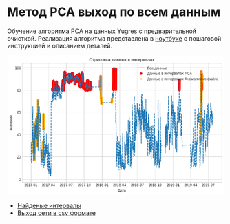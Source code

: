 # Метод PCA выход по всем данным

Обучение алгоритма PCA на данных Yugres с предварительной очисткой.  Реализация алгоритма представлена в [ноутбуке](PCA_ADTK(ALL).ipynb) с пошаговой инструкцией и описанием деталей.

![1697371342692](image/README/1697371342692.png)

* [Найденые интервалы](intervals_pca.json)
* [Выход сети в csv формате](https://drive.google.com/file/d/1kuZfRtGKk5cJb5fhJxAfmmLRT-zo0tcl/view?usp=drive_link)
